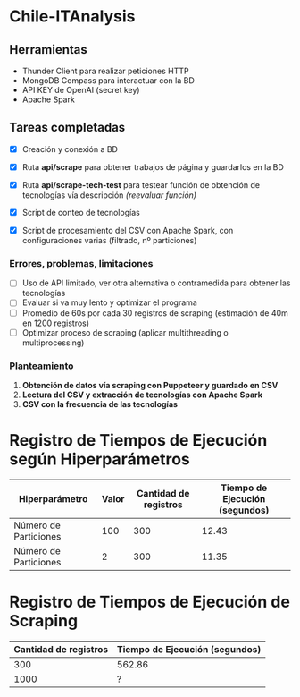 # Chile-ITAnalysis

## Herramientas 
- Thunder Client para realizar peticiones HTTP
- MongoDB Compass para interactuar con la BD
- API KEY de OpenAI (secret key)
- Apache Spark 

## Tareas completadas
- [x] Creación y conexión a BD
- [x] Ruta **api/scrape** para obtener trabajos de página y guardarlos en la BD
- [x] Ruta **api/scrape-tech-test** para testear función de obtención de tecnologías vía descripción *(reevaluar función)*
- [x] Script de conteo de tecnologías
- [x] Script de procesamiento del CSV con Apache Spark, con configuraciones varias (filtrado, nº particiones)


### Errores, problemas, limitaciones
- [ ] Uso de API limitado, ver otra alternativa o contramedida para obtener las tecnologías
- [ ] Evaluar si va muy lento y optimizar el programa
- [ ] Promedio de 60s por cada 30 registros de scraping (estimación de 40m en 1200 registros)
- [ ] Optimizar proceso de scraping (aplicar multithreading o multiprocessing)

### Planteamiento 
1. **Obtención de datos vía scraping con Puppeteer y guardado en CSV**
2. **Lectura del CSV y extracción de tecnologías con Apache Spark**
3. **CSV con la frecuencia de las tecnologías**

# Registro de Tiempos de Ejecución según Hiperparámetros

| Hiperparámetro       | Valor   | Cantidad de registros | Tiempo de Ejecución (segundos) |
|----------------------|---------|-----------------------|--------------------------------|
| Número de Particiones| 100     |        300            |             12.43              |
| Número de Particiones| 2       |        300            |             11.35              |

# Registro de Tiempos de Ejecución de Scraping

| Cantidad de registros | Tiempo de Ejecución (segundos) |
|-----------------------|--------------------------------|
|       300             |             562.86             |
|       1000            |               ?                |
